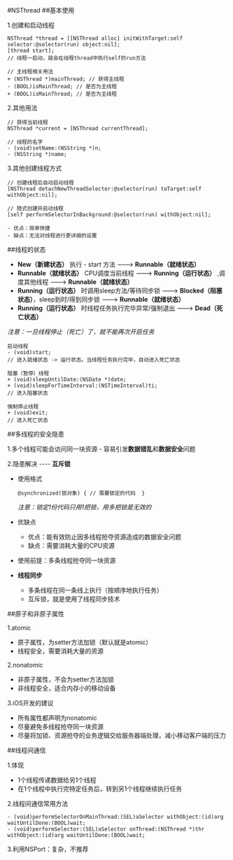 
#NSThread
##基本使用

1.创建和启动线程

```objc
NSThread *thread = [[NSThread alloc] initWithTarget:self selector:@selector(run) object:nil];[thread start];// 线程一启动，就会在线程thread中执行self的run方法// 主线程相关用法+ (NSThread *)mainThread; // 获得主线程- (BOOL)isMainThread; // 是否为主线程+ (BOOL)isMainThread; // 是否为主线程
```
2.其他用法

``` objc// 获得当前线程NSThread *current = [NSThread currentThread];// 线程的名字- (void)setName:(NSString *)n;- (NSString *)name;
```
3.其他创建线程方式

```objc
// 创建线程后自动启动线程[NSThread detachNewThreadSelector:@selector(run) toTarget:self withObject:nil];// 隐式创建并启动线程[self performSelectorInBackground:@selector(run) withObject:nil];
```
 	- 优点：简单快捷	- 缺点：无法对线程进行更详细的设置

##线程的状态

- **New（新建状态）** 执行 - start 方法 ---> **Runnable（就绪状态）**
- **Runnable（就绪状态）** CPU调度当前线程 ---> **Running（运行状态）** ,调度其他线程 ---> **Runnable（就绪状态）**
- **Running（运行状态）** 时调用sleep方法/等待同步锁 ---> **Blocked（阻塞状态）**，sleep到时/得到同步锁 ---> **Runnable（就绪状态）**
- **Running（运行状态）** 时线程任务执行完毕异常/强制退出 ---> **Dead（死亡状态）**

*注意：一旦线程停止（死亡）了，就不能再次开启任务*

```
启动线程- (void)start; // 进入就绪状态 -> 运行状态。当线程任务执行完毕，自动进入死亡状态阻塞（暂停）线程+ (void)sleepUntilDate:(NSDate *)date;+ (void)sleepForTimeInterval:(NSTimeInterval)ti;// 进入阻塞状态强制停止线程+ (void)exit;// 进入死亡状态```

##多线程的安全隐患

1.多个线程可能会访问同一块资源
	- 容易引发**数据错乱**和**数据安全**问题

2.隐患解决 ---- **互斥锁**

-  使用格式
	
	```
	@synchronized(锁对象) { // 需要锁定的代码  }
	```	*注意：锁定1份代码只用1把锁，用多把锁是无效的*
	   
- 优缺点	- 优点：能有效防止因多线程抢夺资源造成的数据安全问题	- 缺点：需要消耗大量的CPU资源	
- 使用前提：多条线程抢夺同一块资源- **线程同步**
	- 多条线程在同一条线上执行（按顺序地执行任务）	- 互斥锁，就是使用了线程同步技术
	##原子和非原子属性

1.atomic

- 原子属性，为setter方法加锁（默认就是atomic）
- 线程安全，需要消耗大量的资源
2.nonatomic

- 非原子属性，不会为setter方法加锁- 非线程安全，适合内存小的移动设备3.iOS开发的建议
- 所有属性都声明为nonatomic- 尽量避免多线程抢夺同一块资源- 尽量将加锁、资源抢夺的业务逻辑交给服务器端处理，减小移动客户端的压力

##线程间通信

1.体现

- 1个线程传递数据给另1个线程- 在1个线程中执行完特定任务后，转到另1个线程继续执行任务

2.线程间通信常用方法

```- (void)performSelectorOnMainThread:(SEL)aSelector withObject:(id)arg waitUntilDone:(BOOL)wait;- (void)performSelector:(SEL)aSelector onThread:(NSThread *)thr withObject:(id)arg waitUntilDone:(BOOL)wait;
```
3.利用NSPort：复杂，不推荐 
